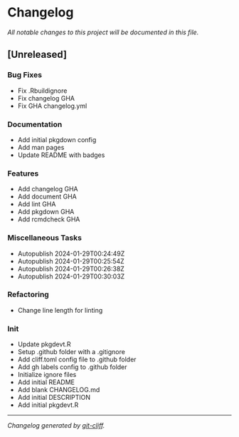 # Changelog
*All notable changes to this project will be documented in this file.*

## [Unreleased]

### Bug Fixes

- Fix .Rbuildignore
- Fix changelog GHA
- Fix GHA changelog.yml

### Documentation

- Add initial pkgdown config
- Add man pages
- Update README with badges

### Features

- Add changelog GHA
- Add document GHA
- Add lint GHA
- Add pkgdown GHA
- Add rcmdcheck GHA

### Miscellaneous Tasks

- Autopublish 2024-01-29T00:24:49Z
- Autopublish 2024-01-29T00:25:54Z
- Autopublish 2024-01-29T00:26:38Z
- Autopublish 2024-01-29T00:30:03Z

### Refactoring

- Change line length for linting

### Init

- Update pkgdevt.R
- Setup .github folder with a .gitignore
- Add cliff.toml config file to .github folder
- Add gh labels config to .github folder
- Initialize ignore files
- Add initial README
- Add blank CHANGELOG.md
- Add initial DESCRIPTION
- Add initial pkgdevt.R

***
*Changelog generated by [git-cliff](https://github.com/orhun/git-cliff).*
